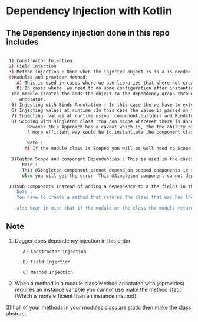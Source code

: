 # Dependency Injection with Kotlin


## The Dependency injection done in this repo includes



 ```bash

  1) Constructor Injection
  2) Field Injection
  3) Method Injection : Done when the injected object is is a is needed in a dependency
  4)Modules and provider Method:
     A) This is used in cases where we use libraries that where not created in the project (ie in situations where we cannot add the @Inject annotation to the constructor or in cases)
     B) In cases where  we need to do some configuration after instantiation of a class .
   The module creates the adds the object to the dependency graph through the provider is used to instantiate the class.In the example the Wheel class will act as the class that we are not allowed to add the @Inject
      annotator.
   5) Injecting with Binds Annotation : In this case the we have to extend an interface and use the concrete object and inject it a s a dependency into a constructor
   6) Injecting values at runtime :In this case the value is passed on the instantiation of the dagger component class hence the create method will be disabled during the instantiation of the component class
   7) Injecting  values at runtime using  component.builders and BindsInstance
   8) Scoping with singleton class :You can scope wherever there is annotations with the Inject  provides and module but be sure how you want to scope before you begin.
         However this Approach has a caveat which is, the the ability of the singleton class is limited to a single instance of the  its  component class (CarComponent) because on configuration changes a new instance of the singleton class is created
         A more efficient way could be to instantiate the component class  in the application class.

         Note :
        A) If the module class is Scoped you will as well need to Scope the component class else dagger wil throw an error

   9)Custom Scope and component Dependencies : This is used in the cases where we need to have a single instance of a class just for thr lifecycle of the activity or fragment
       Note :
       This @Singleton component cannot depend on scoped components ie scoped component can be in the overall component class (Carcomponent class and Car class ) and you can use @Singleton in the dependencies (ProvideDriver method and AppLevelComponent class)
       else you will get the error  This @Singleton component cannot depend on scoped components:

  10)Sub components Instead of adding a dependency to a the fields in the component annotation  you can use a sub-component annotation instead which can access all the component (i.e the dependency graph) of the parent component without thr parent component exposing it's component explicitly
     Note :
     You have to create a method that returns the class that was has the  subcomponent annotation the parent Interface Class

     also bear in mind that if the module or the class the module returns  been used in the class having the subcomponemt annotation requires a parameter for  its constructor of you will have to add the module class as a parameter for the method returned by the parent class
 ```


## Note

   1) Dagger does dependency injection in this order
   
             A) Constructor injection

             B) Field Injection

             C) Method Injection

   2) When a  method in a module class(Method annotated with @provides) requires an instance variable you cannot use make
       the method static (Which is more efficient than an instance method).

   3)If all of your methods in your modules class are static then make the class abstract.



 
